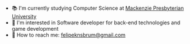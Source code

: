 - 📚 I'm currently studying Computer Science at [Mackenzie Presbyterian University](https://https://www.mackenzie.br)<br>
- 🧠 I'm interested in Software developer for back-end technologies and game development
- 📧 How to reach me: felipeknsbrum@gmail.com

